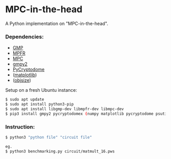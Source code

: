 # MPC-in-the-head

A Python implementation on "MPC-in-the-head".

### Dependencies:  
- [GMP](https://gmplib.org)
- [MPFR](https://www.mpfr.org)
- [MPC](http://www.multiprecision.org/mpc/)
- [gmpy2](https://gmpy2.readthedocs.io/en/latest/mpz.html#examples) 
- [PyCryptodome](https://pycryptodome.readthedocs.io/en/latest/src/installation.html) 
- ([matplotlib](https://matplotlib.org/3.3.3/contents.html))
- ([objsize](https://pypi.org/project/objsize/))

Setup on a fresh Ubuntu instance:
```sh
$ sudo apt update
$ sudo apt install python3-pip
$ sudo apt install libgmp-dev libmpfr-dev libmpc-dev
$ pip3 install gmpy2 pycryptodomex (numpy matplotlib pycryptodome psutil)
```

### Instruction:
```sh
$ python3 "python file" "circuit file"

eg.
$ python3 benchmarking.py circuit/matmult_16.pws
```
